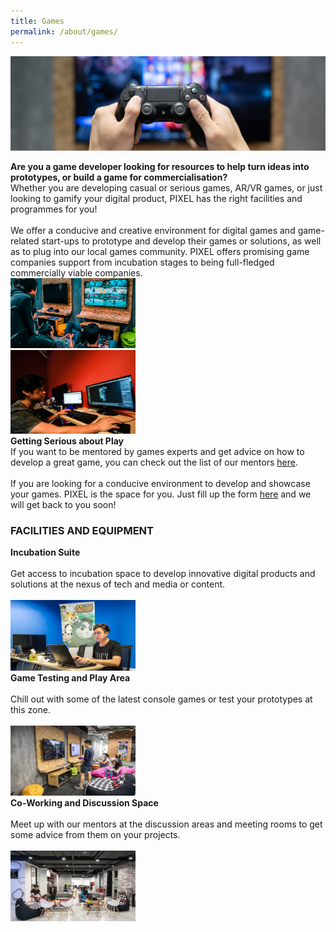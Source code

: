 ```yaml
---
title: Games
permalink: /about/games/
---
```


![1](/images/games/Games_WebBanner_1440x432.jpg)

<div class="row">
  <div class="column4">
    <b>Are you a game developer looking for resources to help turn ideas into prototypes, or build a game for commercialisation?</b><br><div class="spacer"> </div>
Whether you are developing casual or serious games, AR/VR games, or just looking to gamify your digital product, PIXEL has the right facilities and programmes for you! 
<br><br>
We offer a conducive and creative environment for digital games and game-related start-ups to prototype and develop their games or solutions, as well as to plug into our local games community. PIXEL offers promising game companies support from incubation stages to being full-fledged commercially viable companies.
  </div>
  <div class="column5">
    <img src="/images/games/Games-UX_Img1_630-x-355.png" width="200">
  </div>
       </div>
<div class="row"><div class="spacer1"> </div></div>       
<div class="row">
  <div class="column4">
    <img src="/images/games/Games_Img 2.jpg" width="200">
  </div>
  <div class="column5">
    <b>Getting Serious about Play</b><br>
    <div class="spacer"> </div>
    If you want to be mentored by games experts and get advice on how to develop a great game, you can check out the list of our mentors <a href="/community/mentorship-programme/">here</a>.
<br><br>
If you are looking for a conducive environment to develop and showcase your games. PIXEL is the space for you. Just fill up the form <a href="https://go.gov.sg/preqform" target="_blank">here</a> and we will get back to you soon!
  </div></div>
<h3>FACILITIES AND EQUIPMENT</h3>

<div class="row">
  <div class="column">
    <div class="header"><b>Incubation Suite</b></div><br>
    <div class="spacer"> </div>
    <div class="para">Get access to incubation space to develop innovative digital products and solutions at the nexus of tech and media or content.</div><br>
         <img src="/images/facilities/facilities-and-equipment/IMG_8040-suite.jpg" width="200">
  </div>
  <div class="column">
    <div class="header"><b>Game Testing and Play Area</b></div><br>
    <div class="spacer"> </div>
    <div class="para">Chill out with some of the latest console games or test your prototypes at this zone.</div><br><img src="/images/facilities/facilities-and-equipment/IMG_8057-Playtest-area.jpg" width="200">
  </div>
  <div class="column">
    <div class="header"><b>Co-Working and Discussion Space</b></div><br>
    <div class="spacer"> </div>
    <div class="para">Meet up with our mentors at the discussion areas and meeting rooms to get some advice from them on your projects.</div><br><img src="/images/facilities/facilities-and-equipment/IMG_8129-discussion-hotdesk (1).jpg" width="200">
    </div>
       </div>

